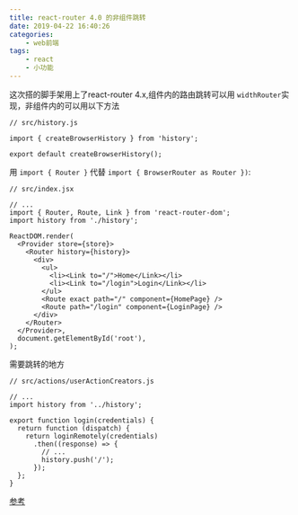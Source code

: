 ```yaml
---
title: react-router 4.0 的非组件跳转
date: 2019-04-22 16:40:26
categories: 
    - web前端
tags:
    - react
    - 小功能
---
```


这次搭的脚手架用上了react-router 4.x,组件内的路由跳转可以用 `widthRouter`实现，非组件内的可以用以下方法

```
// src/history.js

import { createBrowserHistory } from 'history';

export default createBrowserHistory();
```
用 `import { Router }` 代替 `import { BrowserRouter as Router })`:

```
// src/index.jsx

// ...
import { Router, Route, Link } from 'react-router-dom';
import history from './history';

ReactDOM.render(
  <Provider store={store}>
    <Router history={history}>
      <div>
        <ul>
          <li><Link to="/">Home</Link></li>
          <li><Link to="/login">Login</Link></li>
        </ul>
        <Route exact path="/" component={HomePage} />
        <Route path="/login" component={LoginPage} />
      </div>
    </Router>
  </Provider>,
  document.getElementById('root'),
);
```

需要跳转的地方

```
// src/actions/userActionCreators.js

// ...
import history from '../history';

export function login(credentials) {
  return function (dispatch) {
    return loginRemotely(credentials)
      .then((response) => {
        // ...
        history.push('/');
      });
  };
}
```
[参考](https://stackoverflow.com/questions/42701129/how-to-push-to-history-in-react-router-v4)